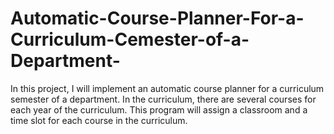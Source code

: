 # Automatic-Course-Planner-For-a-Curriculum-Cemester-of-a-Department-

In this project, I will implement an automatic course planner for a curriculum semester of a department. In the curriculum, there are several courses for each year of the curriculum. This program will assign a classroom and a time slot for each course in the curriculum.
